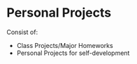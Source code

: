 # Personal Projects

Consist of:
- Class Projects/Major Homeworks
- Personal Projects for self-development
